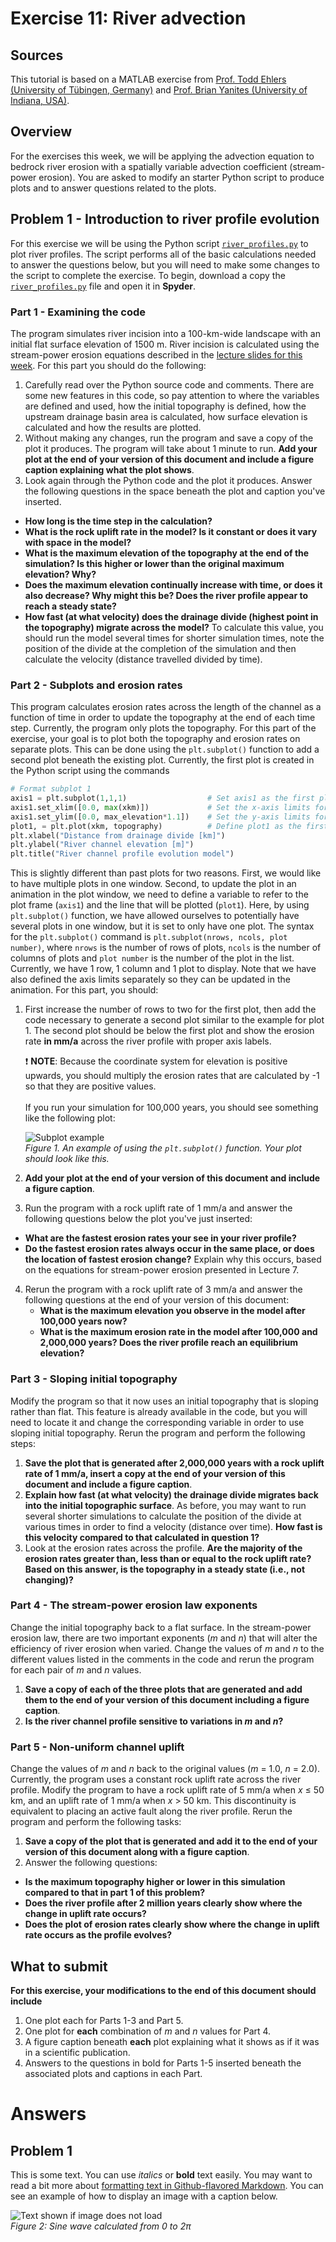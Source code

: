 # Exercise 11: River advection

## Sources
This tutorial is based on a MATLAB exercise from [Prof. Todd Ehlers (University of Tübingen, Germany)](http://www.geo.uni-tuebingen.de/?id=2183) and [Prof. Brian Yanites (University of Indiana, USA)](http://www.geology.indiana.edu/yanites/index.html).

## Overview
For the exercises this week, we will be applying the advection equation to bedrock river erosion with a spatially variable advection coefficient (stream-power erosion).
You are asked to modify an starter Python script to produce plots and to answer questions related to the plots.

## Problem 1 - Introduction to river profile evolution
For this exercise we will be using the Python script [`river_profiles.py`](river_profiles.py) to plot river profiles.
The script performs all of the basic calculations needed to answer the questions below, but you will need to make some changes to the script to complete the exercise.
To begin, download a copy the [`river_profiles.py`](river_profiles.py) file and open it in **Spyder**.

### Part 1 - Examining the code
The program simulates river incision into a 100-km-wide landscape with an initial flat surface elevation of 1500 m.
River incision is calculated using the stream-power erosion equations described in the [lecture slides for this week](https://github.com/Intro-Quantitative-Geology/Lesson-11-Advection-of-Earths-surface/blob/master/Lesson/Advection-of-the-Earths-surface.pdf).
For this part you should do the following:

1. Carefully read over the Python source code and comments.
There are some new features in this code, so pay attention to where the variables are defined and used, how the initial topography is defined, how the upstream drainage basin area is calculated, how surface elevation is calculated and how the results are plotted.
2. Without making any changes, run the program and save a copy of the plot it produces.
The program will take about 1 minute to run.
**Add your plot at the end of your version of this document and include a figure caption explaining what the plot shows**.
3. Look again through the Python code and the plot it produces.
Answer the following questions in the space beneath the plot and caption you've inserted.
  - **How long is the time step in the calculation?**
  - **What is the rock uplift rate in the model?
  Is it constant or does it vary with space in the model?**
  - **What is the maximum elevation of the topography at the end of the simulation?
  Is this higher or lower than the original maximum elevation?
  Why?**
  - **Does the maximum elevation continually increase with time, or does it also decrease?
  Why might this be?
  Does the river profile appear to reach a steady state?**
  - **How fast (at what velocity) does the drainage divide (highest point in the topography) migrate across the model?**
  To calculate this value, you should run the model several times for shorter simulation times, note the position of the divide at the completion of the simulation and then calculate the velocity (distance travelled divided by time).

### Part 2 - Subplots and erosion rates
This program calculates erosion rates across the length of the channel as a function of time in order to update the topography at the end of each time step. Currently, the program only plots the topography. For this part of the exercise, your goal is to plot both the topography and erosion rates on separate plots. This can be done using the `plt.subplot()` function to add a second plot beneath the existing plot. Currently, the first plot is created in the Python script using the commands

```python
# Format subplot 1
axis1 = plt.subplot(1,1,1)                  # Set axis1 as the first plot
axis1.set_xlim([0.0, max(xkm)])             # Set the x-axis limits for plot 1
axis1.set_ylim([0.0, max_elevation*1.1])    # Set the y-axis limits for plot 1
plot1, = plt.plot(xkm, topography)          # Define plot1 as the first plot
plt.xlabel("Distance from drainage divide [km]")
plt.ylabel("River channel elevation [m]")
plt.title("River channel profile evolution model")
```

This is slightly different than past plots for two reasons. First, we would like to have multiple plots in one window. Second, to update the plot in an animation in the plot window, we need to define a variable to refer to the plot frame (`axis1`) and the line that will be plotted (`plot1`). Here, by using `plt.subplot()` function, we have allowed ourselves to potentially have several plots in one window, but it is set to only have one plot. The syntax for the `plt.subplot()` command is `plt.subplot(nrows, ncols, plot number)`, where `nrows` is the number of rows of plots, `ncols` is the number of columns of plots and `plot number` is the number of the plot in the list. Currently, we have 1 row, 1 column and 1 plot to display. Note that we have also defined the axis limits separately so they can be updated in the animation. For this part, you should:

1. First increase the number of rows to two for the first plot, then add the code necessary to generate a second plot similar to the example for plot 1. The second plot should be below the first plot and show the erosion rate **in mm/a** across the river profile with proper axis labels.

    :heavy_exclamation_mark: **NOTE**: Because the coordinate system for elevation is positive upwards, you should multiply the erosion rates that are calculated by -1 so that they are positive values.<br/><br/>
If you run your simulation for 100,000 years, you should see something like the following plot:

    ![Subplot example](Images/subplot_example_100ka.png)<br/>
    *Figure 1. An example of using the `plt.subplot()` function. Your plot should look like this.*

2. **Add your plot at the end of your version of this document and include a figure caption**.
3. Run the program with a rock uplift rate of 1 mm/a and answer the following questions below the plot you've just inserted:
  - **What are the fastest erosion rates your see in your river profile?**
  - **Do the fastest erosion rates always occur in the same place, or does the location of fastest erosion change?** Explain why this occurs, based on the equations for stream-power erosion presented in Lecture 7.
4. Rerun the program with a rock uplift rate of 3 mm/a and answer the following questions at the end of your version of this document:
    - **What is the maximum elevation you observe in the model after 100,000 years now?**
    - **What is the maximum erosion rate in the model after 100,000 and 2,000,000 years? Does the river profile reach an equilibrium elevation?**

### Part 3 - Sloping initial topography
Modify the program so that it now uses an initial topography that is sloping rather than flat. This feature is already available in the code, but you will need to locate it and change the corresponding variable in order to use sloping initial topography. Rerun the program and perform the following steps:

1. **Save the plot that is generated after 2,000,000 years with a rock uplift rate of 1 mm/a, insert a copy at the end of your version of this document and include a figure caption**.
2. **Explain how fast (at what velocity) the drainage divide migrates back into the initial topographic surface**. As before, you may want to run several shorter simulations to calculate the position of the divide at various times in order to find a velocity (distance over time). **How fast is this velocity compared to that calculated in question 1?**
3. Look at the erosion rates across the profile. **Are the majority of the erosion rates greater than, less than or equal to the rock uplift rate? Based on this answer, is the topography in a steady state (i.e., not changing)?**

### Part 4 - The stream-power erosion law exponents
Change the initial topography back to a flat surface. In the stream-power erosion law, there are two important exponents (*m* and *n*) that will alter the efficiency of river erosion when varied. Change the values of *m* and *n* to the different values listed in the comments in the code and rerun the program for each pair of *m* and *n* values.

1. **Save a copy of each of the three plots that are generated and add them to the end of your version of this document including a figure caption**.
2. **Is the river channel profile sensitive to variations in *m* and *n*?**

### Part 5 - Non-uniform channel uplift
Change the values of *m* and *n* back to the original values (*m* = 1.0, *n* = 2.0). Currently, the program uses a constant rock uplift rate across the river profile. Modify the program to have a rock uplift rate of 5 mm/a when *x* ≤ 50 km, and an uplift rate of 1 mm/a when *x* > 50 km. This discontinuity is equivalent to placing an active fault along the river profile. Rerun the program and perform the following tasks:

1. **Save a copy of the plot that is generated and add it to the end of your version of this document along with a figure caption**.
2. Answer the following questions:
  - **Is the maximum topography higher or lower in this simulation compared to that in part 1 of this problem?**
  - **Does the river profile after 2 million years clearly show where the change in uplift rate occurs?**
  - **Does the plot of erosion rates clearly show where the change in uplift rate occurs as the profile evolves?**


## What to submit
**For this exercise, your modifications to the end of this document should include**

1. One plot each for Parts 1-3 and Part 5.
2. One plot for **each** combination of *m* and *n* values for Part 4.
3. A figure caption beneath **each** plot explaining what it shows as if it was in a scientific publication.
4. Answers to the questions in bold for Parts 1-5 inserted beneath the associated plots and captions in each Part.

# Answers
## Problem 1
This is some text. You can use *italics* or **bold** text easily. You may want to read a bit more about [formatting text in Github-flavored Markdown](https://help.github.com/articles/basic-writing-and-formatting-syntax/). You can see an example of how to display an image with a caption below.

![Text shown if image does not load](Images/sine.png)<br/>
*Figure 2: Sine wave calculated from 0 to 2π*
